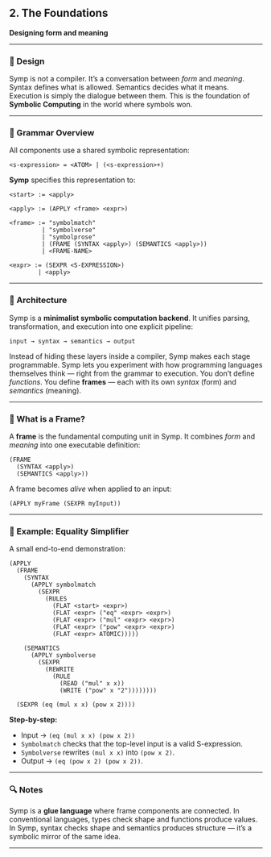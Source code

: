 ## 2. The Foundations

**Designing form and meaning**

---

### 📐 Design

Symp is not a compiler. It’s a conversation between *form* and *meaning*. Syntax defines what is allowed. Semantics decides what it means. Execution is simply the dialogue between them. This is the foundation of **Symbolic Computing** in the world where symbols won.

---

### 📘 Grammar Overview

All components use a shared symbolic representation:

```
<s-expression> = <ATOM> | (<s-expression>+)
```

**Symp** specifies this representation to:

```
<start> := <apply>

<apply> := (APPLY <frame> <expr>)

<frame> := "symbolmatch"
         | "symbolverse"
         | "symbolprose"
         | (FRAME (SYNTAX <apply>) (SEMANTICS <apply>))
         | <FRAME-NAME>

<expr> := (SEXPR <S-EXPRESSION>)
        | <apply>
```

---

### 🧱 Architecture

Symp is a **minimalist symbolic computation backend**. It unifies parsing, transformation, and execution into one explicit pipeline:

```
input → syntax → semantics → output
````

Instead of hiding these layers inside a compiler, Symp makes each stage programmable. Symp lets you experiment with how programming languages themselves think — right from the grammar to execution. You don’t define *functions*. You define **frames** — each with its own *syntax* (form) and *semantics* (meaning).

---

### 🧩 What is a Frame?

A **frame** is the fundamental computing unit in Symp. It combines *form* and *meaning* into one executable definition:

```
(FRAME
  (SYNTAX <apply>)
  (SEMANTICS <apply>))
```

A frame becomes *alive* when applied to an input:

```
(APPLY myFrame (SEXPR myInput))
```

---

### 🧮 Example: Equality Simplifier

A small end-to-end demonstration:

```
(APPLY
  (FRAME
    (SYNTAX
      (APPLY symbolmatch
        (SEXPR
          (RULES
            (FLAT <start> <expr>)
            (FLAT <expr> ("eq" <expr> <expr>)
            (FLAT <expr> ("mul" <expr> <expr>)
            (FLAT <expr> ("pow" <expr> <expr>)
            (FLAT <expr> ATOMIC)))))

    (SEMANTICS
      (APPLY symbolverse
        (SEXPR
          (REWRITE
            (RULE
              (READ ("mul" x x))
              (WRITE ("pow" x "2"))))))))
              
  (SEXPR (eq (mul x x) (pow x 2))))
```

**Step-by-step:**

* Input → `(eq (mul x x) (pow x 2))`
* `Symbolmatch` checks that the top-level input is a valid S-expression.
* `Symbolverse` rewrites `(mul x x)` into `(pow x 2)`.
* Output → `(eq (pow x 2) (pow x 2))`.

---

### 🔍 Notes

Symp is a **glue language** where frame components are connected. In conventional languages, types check shape and functions produce values. In Symp, syntax checks shape and semantics produces structure — it’s a symbolic mirror of the same idea.

---

